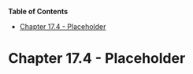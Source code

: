 <!-- START doctoc generated TOC please keep comment here to allow auto update -->
<!-- DON'T EDIT THIS SECTION, INSTEAD RE-RUN doctoc TO UPDATE -->
**Table of Contents**

- [Chapter 17.4 - Placeholder](#chapter-174---placeholder)

<!-- END doctoc generated TOC please keep comment here to allow auto update -->

# Chapter 17.4 - Placeholder

